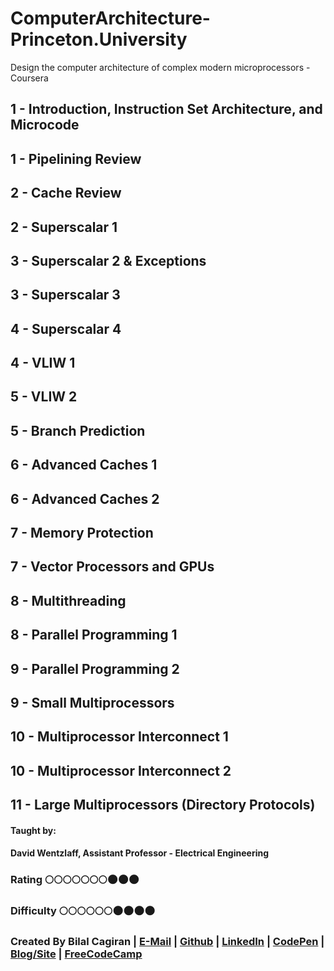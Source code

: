 # ComputerArchitecture-Princeton.University
Design the computer architecture of complex modern microprocessors - Coursera

## 1 - Introduction, Instruction Set Architecture, and Microcode
## 1 - Pipelining Review
## 2 - Cache Review
## 2 - Superscalar 1
## 3 - Superscalar 2 & Exceptions
## 3 - Superscalar 3
## 4 - Superscalar 4
## 4 - VLIW 1
## 5 - VLIW 2
## 5 - Branch Prediction
## 6 - Advanced Caches 1
## 6 - Advanced Caches 2
## 7 - Memory Protection
## 7 - Vector Processors and GPUs
## 8 - Multithreading
## 8 - Parallel Programming 1
## 9 - Parallel Programming 2
## 9 - Small Multiprocessors
## 10 - Multiprocessor Interconnect 1
## 10 - Multiprocessor Interconnect 2
## 11 - Large Multiprocessors (Directory Protocols)

#### Taught by: 
#### David Wentzlaff, Assistant Professor - Electrical Engineering

### Rating :full_moon::full_moon::full_moon::full_moon::full_moon::full_moon::full_moon::new_moon::new_moon::new_moon:
### Difficulty :full_moon::full_moon::full_moon::full_moon::full_moon::full_moon::new_moon::new_moon::new_moon::new_moon:

### Created By Bilal Cagiran | [E-Mail](mailto:bcagiran@hotmail.com) | [Github](https://github.com/extwiii/) | [LinkedIn](https://linkedin.com/in/bilalcagiran) | [CodePen](http://codepen.io/extwiii/) | [Blog/Site](http://bilalcagiran.com) | [FreeCodeCamp](https://www.freecodecamp.com/extwiii) 
